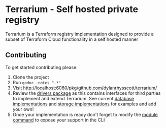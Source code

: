 # Terrarium - Self hosted private registry

Terrarium is a Terraform registry implementation designed to provide a subset of Terraform Cloud functionality in a self hosted manner

## Contributing

To get started contributing please:

1. Clone the project
1. Run `godoc -notes ".*"`
1. Visit [http://localhost:6060/pkg/github.com/dylanrhysscott/terrarium/](http://localhost:6060/pkg/github.com/dylanrhysscott/terrarium/) 
1. Review the [drivers package](http://localhost:6060/pkg/github.com/dylanrhysscott/terrarium/pkg/registry/drivers/) as this contains interfaces for third parties to implement and extend Terrarium. See current [database implementations](./internal/database) and [storage implementations](./internal/storage) for examples and add your own!
1. Once your implementation is ready don't forget to modify the [module command](./cmd/module.go) to expose your support in the CLI

